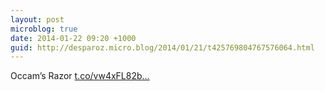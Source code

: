 ```yaml
---
layout: post
microblog: true
date: 2014-01-22 09:20 +1000
guid: http://desparoz.micro.blog/2014/01/21/t425769804767576064.html
---
```

Occam’s Razor [t.co/vw4xFL82b...](http://t.co/vw4xFL82bl)
